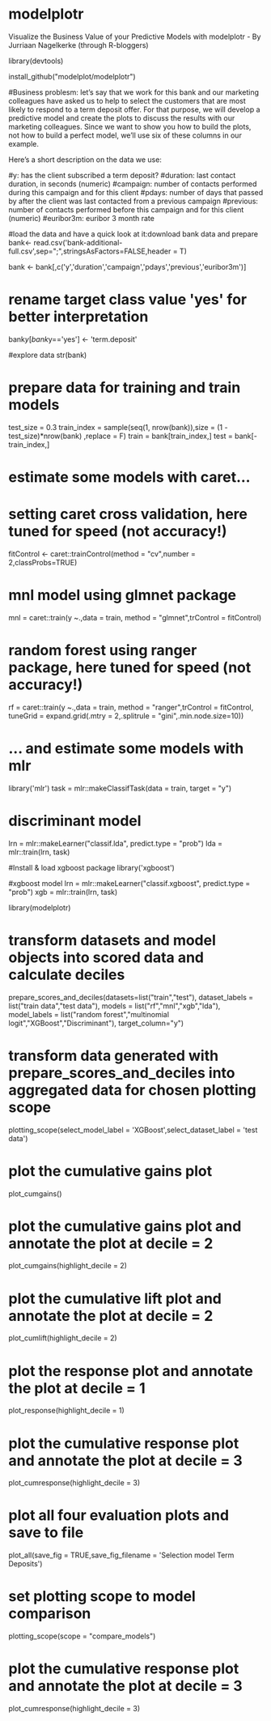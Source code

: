 # modelplotr
Visualize the Business Value of your Predictive Models with modelplotr - By Jurriaan Nagelkerke (through R-bloggers)

library(devtools)

install_github("modelplot/modelplotr")

#Business problesm: let’s say that we work for this bank and our marketing colleagues have asked us to help to select the customers that are most likely to respond to a term deposit offer. For that purpose, we will develop a predictive model and create the plots to discuss the results with our marketing colleagues. Since we want to show you how to build the plots, not how to build a perfect model, we’ll use six of these columns in our example. 

Here’s a short description on the data we use:

#y: has the client subscribed a term deposit?
#duration: last contact duration, in seconds (numeric)
#campaign: number of contacts performed during this campaign and for this client
#pdays: number of days that passed by after the client was last contacted from a previous campaign
#previous: number of contacts performed before this campaign and for this client (numeric)
#euribor3m: euribor 3 month rate

#load the data and have a quick look at it:download bank data and prepare 
bank<- read.csv('bank-additional-full.csv',sep=";",stringsAsFactors=FALSE,header = T)

bank <- bank[,c('y','duration','campaign','pdays','previous','euribor3m')]

# rename target class value 'yes' for better interpretation
bank$y[bank$y=='yes'] <- 'term.deposit'

#explore data
str(bank)

# prepare data for training and train models 
test_size = 0.3
train_index =  sample(seq(1, nrow(bank)),size = (1 - test_size)*nrow(bank) ,replace = F)
train = bank[train_index,]
test = bank[-train_index,]

# estimate some models with caret...
# setting caret cross validation, here tuned for speed (not accuracy!)
fitControl <- caret::trainControl(method = "cv",number = 2,classProbs=TRUE)
# mnl model using glmnet package
mnl = caret::train(y ~.,data = train, method = "glmnet",trControl = fitControl)

# random forest using ranger package, here tuned for speed (not accuracy!)
rf = caret::train(y ~.,data = train, method = "ranger",trControl = fitControl,
                  tuneGrid = expand.grid(.mtry = 2,.splitrule = "gini",.min.node.size=10))



# ... and estimate some models with mlr

library('mlr')
task = mlr::makeClassifTask(data = train, target = "y")

# discriminant model 
lrn = mlr::makeLearner("classif.lda", predict.type = "prob")
lda = mlr::train(lrn, task)

#Install & load xgboost package
library('xgboost')

#xgboost model
lrn = mlr::makeLearner("classif.xgboost", predict.type = "prob")
xgb = mlr::train(lrn, task)

library(modelplotr)

# transform datasets and model objects into scored data and calculate deciles 
prepare_scores_and_deciles(datasets=list("train","test"),
                           dataset_labels = list("train data","test data"),
                           models = list("rf","mnl","xgb","lda"),
                           model_labels = list("random forest","multinomial logit","XGBoost","Discriminant"),
                           target_column="y")

# transform data generated with prepare_scores_and_deciles into aggregated data for chosen plotting scope 
plotting_scope(select_model_label = 'XGBoost',select_dataset_label = 'test data')

# plot the cumulative gains plot
plot_cumgains()

# plot the cumulative gains plot and annotate the plot at decile = 2
plot_cumgains(highlight_decile = 2)

# plot the cumulative lift plot and annotate the plot at decile = 2
plot_cumlift(highlight_decile = 2)

# plot the response plot and annotate the plot at decile = 1
plot_response(highlight_decile = 1)

# plot the cumulative response plot and annotate the plot at decile = 3
plot_cumresponse(highlight_decile = 3)

# plot all four evaluation plots and save to file
plot_all(save_fig = TRUE,save_fig_filename = 'Selection model Term Deposits')

# set plotting scope to model comparison
plotting_scope(scope = "compare_models")

# plot the cumulative response plot and annotate the plot at decile = 3
plot_cumresponse(highlight_decile = 3)
